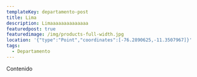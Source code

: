 ```yaml
---
templateKey: departamento-post
title: Lima
description: Limaaaaaaaaaaaaaa
featuredpost: true
featuredimage: /img/products-full-width.jpg
location: '{"type":"Point","coordinates":[-76.2890625,-11.3507967]}'
tags:
  - Departamento
---
```

Contenido
